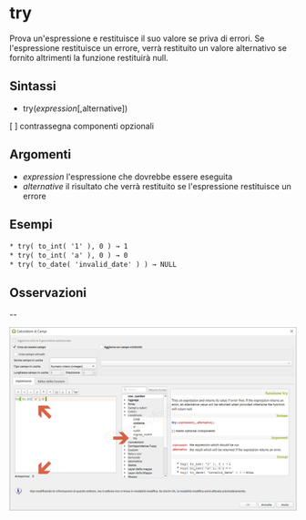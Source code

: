 # try

Prova un'espressione e restituisce il suo valore se priva di errori. Se l'espressione restituisce un errore, verrà restituito un valore alternativo se fornito altrimenti la funzione restituirà null.

## Sintassi

* try(_expression_[,alternative])

[ ] contrassegna componenti opzionali

## Argomenti

* _expression_ l'espressione che dovrebbe essere eseguita
* _alternative_ il risultato che verrà restituito se l'espressione restituisce un errore


## Esempi
```
* try( to_int( '1' ), 0 ) → 1
* try( to_int( 'a' ), 0 ) → 0
* try( to_date( 'invalid_date' ) ) → NULL
```

## Osservazioni

--

![](/img/condizioni/try1.png)
